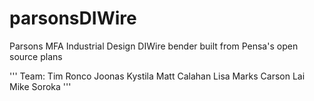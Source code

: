 # parsonsDIWire
Parsons MFA Industrial Design DIWire bender built from Pensa's open source plans

'''
Team:
	Tim Ronco
	Joonas Kystila
	Matt Calahan
	Lisa Marks
	Carson Lai
	Mike Soroka
'''